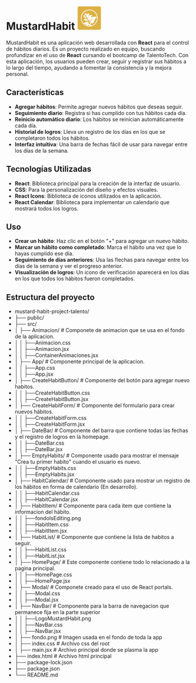 # MustardHabit <img src="./src/NavBar/LogoMustardHabit.png"> 

MustardHabit es una aplicación web desarrollada con **React** para el control de hábitos diarios. Es un proyecto realizado en equipo, buscando profundizar en el uso de **React** cursando el bootcamp de TalentoTech. Con esta aplicación, los usuarios pueden crear, seguir y registrar sus hábitos a lo largo del tiempo, ayudando a fomentar la consistencia y la mejora personal.

## Características

- **Agregar hábitos**: Permite agregar nuevos hábitos que deseas seguir.
- **Seguimiento diario**: Registra si has cumplido con tus hábitos cada día.
- **Reinicio automático diario**: Los hábitos se reinician automáticamente cada día.
- **Historial de logros**: Lleva un registro de los días en los que se completaron todos los hábitos.
- **Interfaz intuitiva**: Una barra de fechas fácil de usar para navegar entre los días de la semana.

## Tecnologías Utilizadas

- **React**: Biblioteca principal para la creación de la interfaz de usuario.
- **CSS**: Para la personalización del diseño y efectos visuales.
- **React Icons**: Biblioteca de iconos utilizados en la aplicación.
- **React Calendar**: Biblioteca para implementar un calendario que mostrará todos los logros.

## Uso

- **Crear un hábito**: Haz clic en el botón "+" para agregar un nuevo hábito.
- **Marcar un hábito como completado**: Marca el hábito una vez que lo hayas cumplido ese día.
- **Seguimiento de días anteriores**: Usa las flechas para navegar entre los días de la semana y ver el progreso anterior.
- **Visualización de logros**: Un icono de verificación aparecerá en los días en los que todos los hábitos fueron completados.

## Estructura del proyecto

- mustard-habit-project-talento/
- ├── public/
- ├── src/
- │   ├── Animacion/                 # Componete de animacion que se usa en el fondo de la aplicacion.
- │   │   ├──Animacion.css   
- │   │   ├──Animacion.jsx
- │   │   ├──ContainerAnimaciones.jsx
- │   ├── App/                       # Componente principal de la aplicacion.
- │   │   ├──App.css   
- │   │   ├──App.jsx
- │   ├── CreateHabitButton/         # Componente del botón para agregar nuevo habitos.   
- │   │   ├──CreateHabitButton.css   
- │   │   ├──CreateHabitButton.jsx
- │   ├── CreateHabitForm/           # Componente del formulario para crear nuevos hábitos.
- │   │   ├──CreateHabitForm.css
- │   │   ├──CreateHabitForm.jsx
- │   ├── DateBar/                   # Componente del barra que contiene todas las fechas y el registro de logros en la homepage.
- │   │   ├──DateBar.css
- │   │   ├──DateBar.jsx
- │   ├── EmptyHabits/               # Componente usado para mostrar el mensaje "Crea tu primer habito" cuando el usuario es nuevo.
- │   │   ├──EmptyHabits.css
- │   │   ├──EmptyHabits.jsx
- │   ├── HabitCalendar/             # Componente usado para mostrar un registro de los hábitos en forma de calendario (En desarrollo).
- │   │   ├──HabitCalendar.css   
- │   │   ├──HabitCalendar.jsx
- │   ├── HabitItem/                 # Componente para cada item que contiene la informacion del hábito.
- │   │   ├──fondoIsEditing.png
- │   │   ├──HabitItem.css   
- │   │   ├──HabitItem.jsx
- │   ├── HabitList/                 # Componente que contiene la lista de habitos a seguir.
- │   │   ├──HabitList.css   
- │   │   ├──HabitList.jsx
- │   ├── HomePage/                  # Este componente contiene todo lo relacionado a la pagina principal.
- │   │   ├──HomePage.css   
- │   │   ├──HomePage.jsx
- │   ├── Modal/                     # Componete creado para el uso de React portals.
- │   │   ├──Modal.css
- │   │   ├──Modal.jsx
- │   ├── NavBar/                    # Componente para la barra de navegacion que permanece fija en la parte superior
- │   │   ├──LogoMustardHabit.png
- │   │   ├──NavBar.css
- │   │   ├──NavBar.jsx
- │   ├── fondo.png                  # Imagen usada en el fondo de toda la app
- │   ├── index.css                  # Archivo css del root
- │   ├── main.jsx                   # Archivo principal donde se plasma la app
- ├── index.html                     # Archivo html principal
- ├── package-lock.json
- ├── package.json
- └── README.md

